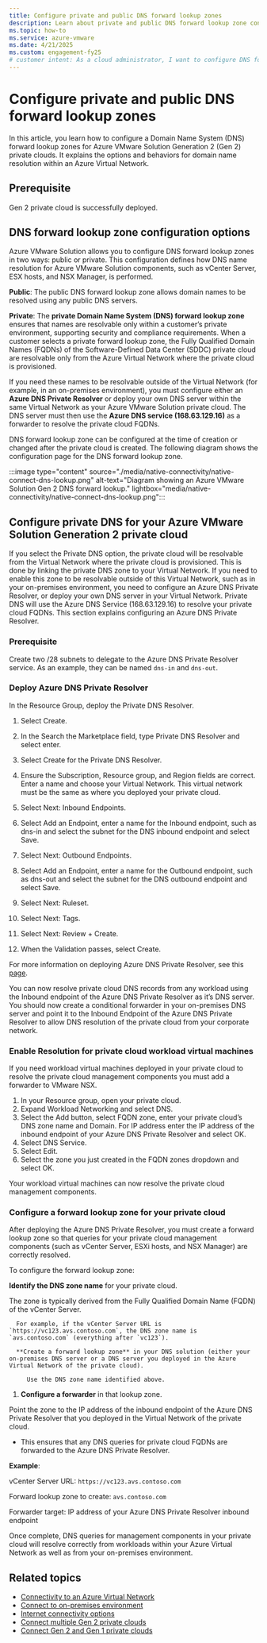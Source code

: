 ```yaml
---
title: Configure private and public DNS forward lookup zones
description: Learn about private and public DNS forward lookup zone configuration.
ms.topic: how-to
ms.service: azure-vmware
ms.date: 4/21/2025
ms.custom: engagement-fy25
# customer intent: As a cloud administrator, I want to configure DNS forward lookup zone for Azure VMware Solution Generation 2 private clouds so that I can manage domain name resolution for private cloud appliances.
---
```


# Configure private and public DNS forward lookup zones

In this article, you learn how to configure a Domain Name System (DNS) forward lookup zones for Azure VMware Solution Generation 2 (Gen 2) private clouds. It explains the options and behaviors for domain name resolution within an Azure Virtual Network. 

## Prerequisite

Gen 2 private cloud is successfully deployed. 

## DNS forward lookup zone configuration options 

Azure VMware Solution allows you to configure DNS forward lookup zones in two ways: public or private. This configuration defines how DNS name resolution for Azure VMware Solution components, such as vCenter Server, ESX hosts, and NSX Manager, is performed. 

**Public**: The public DNS forward lookup zone allows domain names to be resolved using any public DNS servers. 

**Private**: The **private Domain Name System (DNS) forward lookup zone** ensures that names are resolvable only within a customer’s private environment, supporting security and compliance requirements. When a customer selects a private forward lookup zone, the Fully Qualified Domain Names (FQDNs) of the Software-Defined Data Center (SDDC) private cloud are resolvable only from the Azure Virtual Network where the private cloud is provisioned.

If you need these names to be resolvable outside of the Virtual Network (for example, in an on-premises environment), you must configure either an **Azure DNS Private Resolver** or deploy your own DNS server within the same Virtual Network as your Azure VMware Solution private cloud. The DNS server must then use the **Azure DNS service (168.63.129.16)** as a forwarder to resolve the private cloud FQDNs.

DNS forward lookup zone can be configured at the time of creation or changed after the private cloud is created. The following diagram shows the configuration page for the DNS forward lookup zone. 

:::image type="content" source="./media/native-connectivity/native-connect-dns-lookup.png" alt-text="Diagram showing an Azure VMware Solution Gen 2 DNS forward lookup." lightbox="media/native-connectivity/native-connect-dns-lookup.png":::

## Configure private DNS for your Azure VMware Solution Generation 2 private cloud  
 
If you select the Private DNS option, the private cloud will be resolvable from the Virtual Network where the private cloud is provisioned. This is done by linking the private DNS zone to your Virtual Network. If you need to enable this zone to be resolvable outside of this Virtual Network, such as in your on-premises environment, you need to configure an Azure DNS Private Resolver, or deploy your own DNS server in your Virtual Network. Private DNS will use the Azure DNS Service (168.63.129.16) to resolve your private cloud FQDNs. This section explains configuring an Azure DNS Private Resolver. 
 
 ### Prerequisite

 Create two /28 subnets to delegate to the Azure DNS Private Resolver service. As an example, they can be named ```dns-in``` and ```dns-out```.

 ### Deploy Azure DNS Private Resolver
 
 In the Resource Group, deploy the Private DNS Resolver. 
 
1. Select Create. 
 2. In the Search the Marketplace field, type Private DNS Resolver and select enter. 
 3. Select Create for the Private DNS Resolver. 
1. Ensure the Subscription, Resource group, and Region fields are correct. Enter a name and choose your Virtual Network. This virtual network must be the same as where you deployed your private cloud.

1. Select Next: Inbound Endpoints. 

 5. Select Add an Endpoint, enter a name for the Inbound endpoint, such as dns-in and select the subnet for the DNS inbound endpoint and select Save.
 6. Select Next: Outbound Endpoints. 
 7. Select Add an Endpoint, enter a name for the Outbound endpoint, such as dns-out and select the subnet for the DNS outbound endpoint and select Save.
 8. Select Next: Ruleset. 
 9. Select Next: Tags. 
 10. Select Next: Review + Create. 
 11. When the Validation passes, select Create. 
 
For more information on deploying Azure DNS Private Resolver, see this [page](/azure/dns/dns-private-resolver-overview). 

You can now resolve private cloud DNS records from any workload using the Inbound endpoint of the Azure DNS Private Resolver as it’s DNS server. You should now create a conditional forwarder in your on-premises DNS server and point it to the Inbound Endpoint of the Azure DNS Private Resolver to allow DNS resolution of the private cloud from your corporate network. 
 ### Enable Resolution for private cloud workload virtual machines
 
 If you need workload virtual machines deployed in your private cloud to resolve the private cloud management components you must add a forwarder to VMware NSX. 
 
1. In your Resource group, open your private cloud. 
 2. Expand Workload Networking and select DNS. 
 3. Select the Add button, select FQDN zone, enter your private cloud’s DNS zone name and Domain. For IP address enter the IP address of the inbound endpoint of your Azure DNS Private Resolver and select OK. 
 4. Select DNS Service. 
 5. Select Edit. 
 6. Select the zone you just created in the FQDN zones dropdown and select OK.  

 Your workload virtual machines can now resolve the private cloud management components. 

### Configure a forward lookup zone for your private cloud

After deploying the Azure DNS Private Resolver, you must create a forward lookup zone so that queries for your private cloud management components (such as vCenter Server, ESXi hosts, and NSX Manager) are correctly resolved.

To configure the forward lookup zone:

**Identify the DNS zone name** for your private cloud.

   The zone is typically derived from the Fully Qualified Domain Name (FQDN) of the vCenter Server.
   
      For example, if the vCenter Server URL is `https://vc123.avs.contoso.com`, the DNS zone name is `avs.contoso.com` (everything after `vc123`).
      
      **Create a forward lookup zone** in your DNS solution (either your on-premises DNS server or a DNS server you deployed in the Azure Virtual Network of the private cloud).
      
         Use the DNS zone name identified above.
         
1. **Configure a forwarder** in that lookup zone.

Point the zone to the IP address of the inbound endpoint of the Azure DNS Private Resolver that you deployed in the Virtual Network of the private cloud.

   - This ensures that any DNS queries for private cloud FQDNs are forwarded to the Azure DNS Private Resolver.
   
**Example**:

vCenter Server URL: `https://vc123.avs.contoso.com`

Forward lookup zone to create: `avs.contoso.com`

Forwarder target: IP address of your Azure DNS Private Resolver inbound endpoint

Once complete, DNS queries for management components in your private cloud will resolve correctly from workloads within your Azure Virtual Network as well as from your on-premises environment.

## Related topics
- [Connectivity to an Azure Virtual Network](native-network-connectivity.md)
- [Connect to on-premises environment](native-connect-on-premises.md)
- [Internet connectivity options](native-internet-connectivity-design-considerations.md)
- [Connect multiple Gen 2 private clouds](native-connect-multiple-private-clouds.md)
- [Connect Gen 2 and Gen 1 private clouds](native-connect-private-cloud-previous-edition.md)
